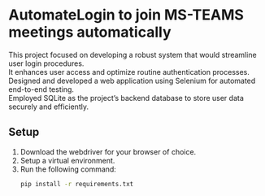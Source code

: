 # AutomateLogin to join MS-TEAMS meetings automatically
This project focused on developing a robust system that would streamline user login procedures.<br>
It enhances user access and optimize routine authentication processes.<br>
Designed and developed a web application using Selenium for automated end-to-end testing. <br>
Employed SQLite as the project’s backend database to store user data securely and efficiently. <br>

## Setup

1. Download the webdriver for your browser of choice.
2. Setup a virtual environment.
3. Run the following command:
   ```bash
   pip install -r requirements.txt 
   ```
